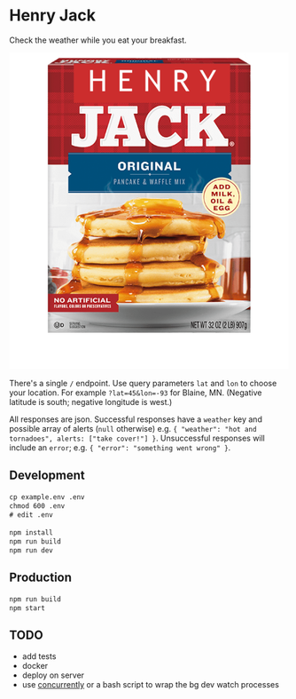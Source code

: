 # Henry Jack

Check the weather while you eat your breakfast.

![logo](logo.png)

There's a single `/` endpoint.
Use query parameters `lat` and `lon` to choose your location.
For example `?lat=45&lon=-93` for Blaine, MN.
(Negative latitude is south; negative longitude is west.)

All responses are json. Successful responses have a `weather` key
and possible array of alerts (`null` otherwise)
e.g. `{ "weather": "hot and tornadoes", alerts: ["take cover!"] }`.
Unsuccessful responses will include an `error`;
e.g. `{ "error": "something went wrong" }`.

## Development

    cp example.env .env
    chmod 600 .env
    # edit .env

    npm install
    npm run build
    npm run dev

## Production

    npm run build
    npm start

## TODO

- add tests
- docker
- deploy on server
- use [concurrently](https://www.npmjs.com/package/concurrently)
  or a bash script to wrap the bg dev watch processes
